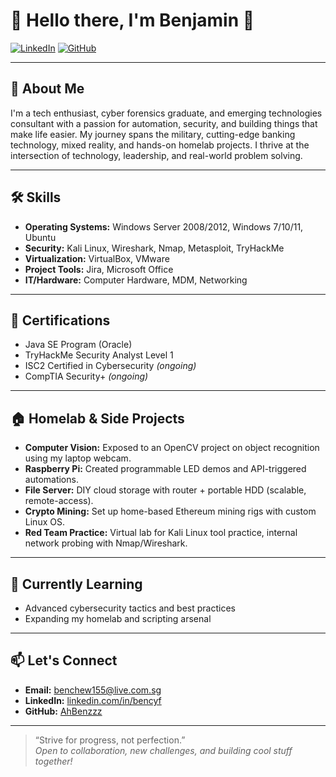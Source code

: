 # 👋 Hello there, I'm Benjamin 👋

[![LinkedIn](https://img.shields.io/badge/-LinkedIn-blue?logo=linkedin&style=flat-square)](https://www.linkedin.com/in/bencyf/)
[![GitHub](https://img.shields.io/badge/-GitHub-black?logo=github&style=flat-square)](https://github.com/AhBenzzz)

---

## 🚀 About Me

I'm a tech enthusiast, cyber forensics graduate, and emerging technologies consultant with a passion for automation, security, and building things that make life easier. My journey spans the military, cutting-edge banking technology, mixed reality, and hands-on homelab projects. I thrive at the intersection of technology, leadership, and real-world problem solving.

---

## 🛠️ Skills

- **Operating Systems:** Windows Server 2008/2012, Windows 7/10/11, Ubuntu
- **Security:** Kali Linux, Wireshark, Nmap, Metasploit, TryHackMe
- **Virtualization:** VirtualBox, VMware
- **Project Tools:** Jira, Microsoft Office
- **IT/Hardware:** Computer Hardware, MDM, Networking

---

## 📜 Certifications

- Java SE Program (Oracle)
- TryHackMe Security Analyst Level 1
- ISC2 Certified in Cybersecurity *(ongoing)*
- CompTIA Security+ *(ongoing)*

---

## 🏠 Homelab & Side Projects

- **Computer Vision:** Exposed to an OpenCV project on object recognition using my laptop webcam.
- **Raspberry Pi:** Created programmable LED demos and API-triggered automations.
- **File Server:** DIY cloud storage with router + portable HDD (scalable, remote-access).
- **Crypto Mining:** Set up home-based Ethereum mining rigs with custom Linux OS.
- **Red Team Practice:** Virtual lab for Kali Linux tool practice, internal network probing with Nmap/Wireshark.

---

## 🌱 Currently Learning

- Advanced cybersecurity tactics and best practices
- Expanding my homelab and scripting arsenal

---

## 📫 Let's Connect

- **Email:** benchew155@live.com.sg
- **LinkedIn:** [linkedin.com/in/bencyf](https://www.linkedin.com/in/bencyf/)
- **GitHub:** [AhBenzzz](https://github.com/AhBenzzz)

---

> “Strive for progress, not perfection.”  
> *Open to collaboration, new challenges, and building cool stuff together!*
